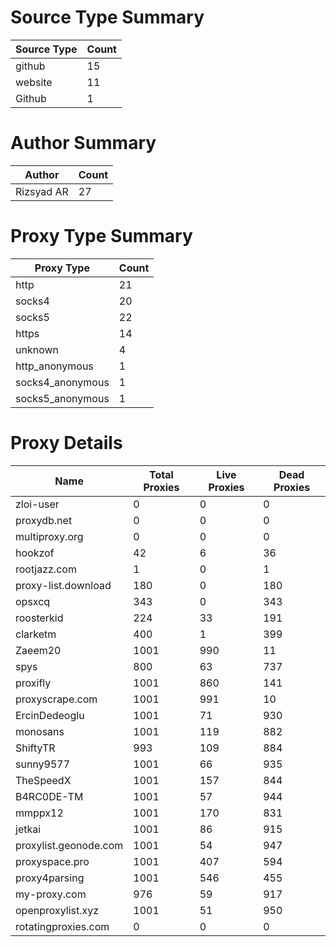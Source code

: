# Source Type Summary

| Source Type | Count |
|-------------|-------|
| github | 15 |
| website | 11 |
| Github | 1 |


# Author Summary

| Author | Count |
|--------|-------|
| Rizsyad AR | 27 |


# Proxy Type Summary

| Proxy Type | Count |
|------------|-------|
| http | 21 |
| socks4 | 20 |
| socks5 | 22 |
| https | 14 |
| unknown | 4 |
| http_anonymous | 1 |
| socks4_anonymous | 1 |
| socks5_anonymous | 1 |


# Proxy Details

| Name | Total Proxies | Live Proxies | Dead Proxies |
|------|---------------|--------------|---------------|
| zloi-user | 0 | 0 | 0 |
| proxydb.net | 0 | 0 | 0 |
| multiproxy.org | 0 | 0 | 0 |
| hookzof | 42 | 6 | 36 |
| rootjazz.com | 1 | 0 | 1 |
| proxy-list.download | 180 | 0 | 180 |
| opsxcq | 343 | 0 | 343 |
| roosterkid | 224 | 33 | 191 |
| clarketm | 400 | 1 | 399 |
| Zaeem20 | 1001 | 990 | 11 |
| spys | 800 | 63 | 737 |
| proxifly | 1001 | 860 | 141 |
| proxyscrape.com | 1001 | 991 | 10 |
| ErcinDedeoglu | 1001 | 71 | 930 |
| monosans | 1001 | 119 | 882 |
| ShiftyTR | 993 | 109 | 884 |
| sunny9577 | 1001 | 66 | 935 |
| TheSpeedX | 1001 | 157 | 844 |
| B4RC0DE-TM | 1001 | 57 | 944 |
| mmppx12 | 1001 | 170 | 831 |
| jetkai | 1001 | 86 | 915 |
| proxylist.geonode.com | 1001 | 54 | 947 |
| proxyspace.pro | 1001 | 407 | 594 |
| proxy4parsing | 1001 | 546 | 455 |
| my-proxy.com | 976 | 59 | 917 |
| openproxylist.xyz | 1001 | 51 | 950 |
| rotatingproxies.com | 0 | 0 | 0 |
